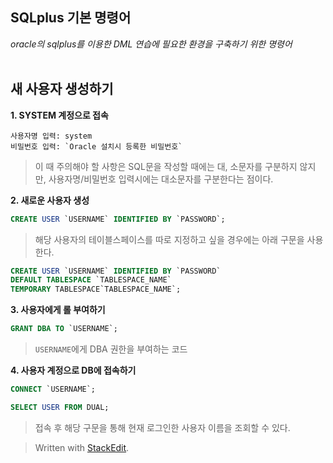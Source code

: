 ## SQLplus 기본 명령어

*oracle의 sqlplus를 이용한 DML 연습에 필요한 환경을 구축하기 위한 명령어*
</BR>
</BR>
>

## 새 사용자 생성하기


**1. SYSTEM 계정으로 접속** 
```
사용자명 입력: system
비밀번호 입력: `Oracle 설치시 등록한 비밀번호`
```
>이 때 주의해야 할 사항은 SQL문을 작성할 때에는 대, 소문자를 구분하지 않지만, 사용자명/비밀번호 입력시에는 대소문자를 구분한다는 점이다.


**2. 새로운 사용자 생성**
```SQL
CREATE USER `USERNAME` IDENTIFIED BY `PASSWORD`;
```
>해당 사용자의 테이블스페이스를 따로 지정하고 싶을 경우에는 아래 구문을 사용한다.
 ```SQL
 CREATE USER `USERNAME` IDENTIFIED BY `PASSWORD`
 DEFAULT TABLESPACE `TABLESPACE_NAME`
 TEMPORARY TABLESPACE`TABLESPACE_NAME`;
```
**3. 사용자에게 롤 부여하기**
```sql
GRANT DBA TO `USERNAME`;
```
>`USERNAME`에게 DBA 권한을 부여하는 코드

**4. 사용자 계정으로 DB에 접속하기**
```SQL
CONNECT `USERNAME`;
```
```SQL
SELECT USER FROM DUAL;
```
>접속 후 해당 구문을 통해 현재 로그인한 사용자 이름을 조회할 수 있다.


> Written with [StackEdit](https://stackedit.io/).
<!--stackedit_data:
eyJoaXN0b3J5IjpbMTEyNjYwMTY2NiwtNDgzNDk5NTMxLDEzOT
IzODU2NTMsLTE0NTQwMzQwMTgsMjExMzQ4Nzc1LDY4NTI2MDg0
NSwyMDU3OTY5MDQ1LDE4Mjc5MzM3MjNdfQ==
-->
